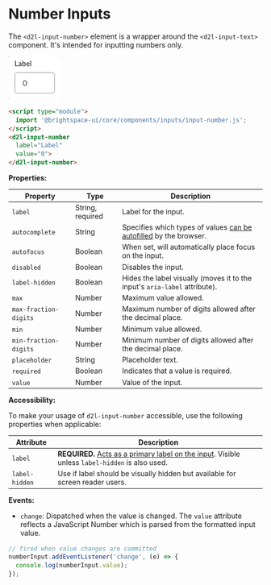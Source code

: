 # Number Inputs

The `<d2l-input-number>` element is a wrapper around the `<d2l-input-text>` component. It's intended for inputting numbers only.

![example screenshot of number input](../screenshots/number.gif?raw=true)

```html
<script type="module">
  import '@brightspace-ui/core/components/inputs/input-number.js';
</script>
<d2l-input-number
  label="Label"
  value="0">
</d2l-input-number>
```

**Properties:**

| Property | Type | Description |
|--|--|--|
| `label` | String, required | Label for the input. |
| `autocomplete` | String | Specifies which types of values [can be autofilled](https://developer.mozilla.org/en-US/docs/Web/HTML/Attributes/autocomplete) by the browser. |
| `autofocus` | Boolean | When set, will automatically place focus on the input. |
| `disabled` | Boolean | Disables the input. |
| `label-hidden` | Boolean | Hides the label visually (moves it to the input's `aria-label` attribute). |
| `max` | Number | Maximum value allowed. |
| `max-fraction-digits` | Number | Maximum number of digits allowed after the decimal place. |
| `min` | Number | Minimum value allowed. |
| `min-fraction-digits` | Number | Minimum number of digits allowed after the decimal place. |
| `placeholder` | String | Placeholder text. |
| `required` | Boolean | Indicates that a value is required. |
| `value` | Number | Value of the input. |

**Accessibility:**

To make your usage of `d2l-input-number` accessible, use the following properties when applicable:

| Attribute | Description |
|--|--|
| `label` | **REQUIRED.** [Acts as a primary label on the input](https://www.w3.org/WAI/tutorials/forms/labels/). Visible unless `label-hidden` is also used. |
| `label-hidden` | Use if label should be visually hidden but available for screen reader users. |

**Events:**

* `change`: Dispatched when the value is changed. The `value` attribute reflects a JavaScript Number which is parsed from the formatted input value.

```javascript
// fired when value changes are committed
numberInput.addEventListener('change', (e) => {
  console.log(numberInput.value);
});
```